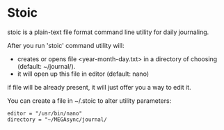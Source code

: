 # Stoic
stoic is a plain-text file format command line utility for daily journaling.

After you run 'stoic' command utility will:
- creates or opens file <year-month-day.txt> in a directory of choosing (default: ~/journal/).
- it will open up this file in editor (default: nano)

if file will be already present, it will just offer you a way to edit it.

You can create a file in ~/.stoic to alter utility parameters:

```
editor = "/usr/bin/nano"
directory = "~/MEGAsync/journal/
```

